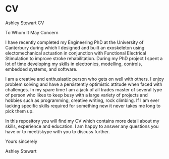 # CV
Ashley Stewart CV

To Whom It May Concern

I have recently completed my Engineering PhD at the University of Canterbury during which I designed and built an exoskeleton using electomechanical actuation in conjunction with Functional Electrical Stimulation to improve stroke rehabilitation. During my PhD project I spent a lot of time developing my skills in electronics, modelling, controls, embedded systems, and software.

I am a creative and enthusiastic person who gets on well with others. I enjoy problem solving and have a persistently optimistic attitude when faced with challenges. In my spare time I am a jack of all trades master of several type of person who likes to keep busy with a large variety of projects and hobbies such as programming, creative writing, rock climbing. If I am ever lacking specific skills required for something new it never takes me long to pick them up.

In this repository you will find my CV which contains more detail about my skills, experience and education. I am happy to answer any questions you have or to meet/skype with you to discuss further.

Yours sincerely 


Ashley Stewart

